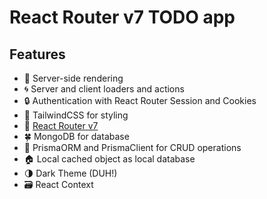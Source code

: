 # React Router v7 TODO app

## Features

- 🚀 Server-side rendering
- 🌀 Server and client loaders and actions
- 🔒 Authentication with React Router Session and Cookies
- 🎉 TailwindCSS for styling
- 📖 [React Router v7](https://reactrouter.com/)
- 🍀 MongoDB for database
- 🔼 PrismaORM and PrismaClient for CRUD operations
- 🏠 Local cached object as local database
- 🌗 Dark Theme (DUH!)
- 🗃️ React Context 



